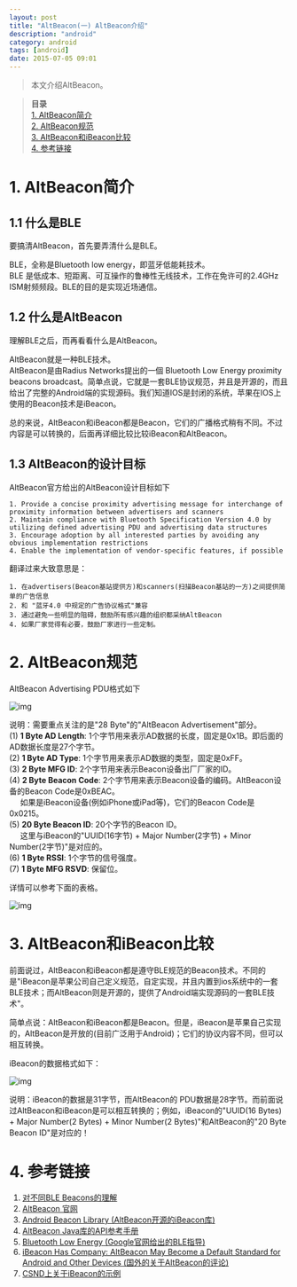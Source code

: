 ```yaml
---
layout: post
title: "AltBeacon(一) AltBeacon介绍"
description: "android"
category: android
tags: [android]
date: 2015-07-05 09:01
---
```


> 本文介绍AltBeacon。

> **目录**  
[1. AltBeacon简介](#anchor1)  
[2. AltBeacon规范](#anchor2)  
[3. AltBeacon和iBeacon比较](#anchor3)  
[4. 参考链接](#anchor4)  


<a name="anchor1"></a>
# 1. AltBeacon简介

<a name="anchor1_1"></a>
## 1.1 什么是BLE
要搞清AltBeacon，首先要弄清什么是BLE。

BLE，全称是Bluetooth low energy，即蓝牙低能耗技术。  
BLE 是低成本、短距离、可互操作的鲁棒性无线技术，工作在免许可的2.4GHz ISM射频频段。BLE的目的是实现近场通信。


<a name="anchor1_2"></a>
## 1.2 什么是AltBeacon
理解BLE之后，而再看看什么是AltBeacon。

AltBeacon就是一种BLE技术。  
AltBeacon是由Radius Networks提出的一個 Bluetooth Low Energy proximity beacons broadcast。简单点说，它就是一套BLE协议规范，并且是开源的，而且给出了完整的Android端的实现源码。我们知道IOS是封闭的系统，苹果在IOS上使用的Beacon技术是iBeacon。

总的来说，AltBeacon和iBeacon都是Beacon，它们的广播格式稍有不同。不过内容是可以转换的，后面再详细比较比较iBeacon和AltBeacon。


<a name="anchor1_3"></a>
## 1.3 AltBeacon的设计目标

AltBeacon官方给出的AltBeacon设计目标如下

    1. Provide a concise proximity advertising message for interchange of proximity information between advertisers and scanners
    2. Maintain compliance with Bluetooth Specification Version 4.0 by utilizing defined advertising PDU and advertising data structures
    3. Encourage adoption by all interested parties by avoiding any obvious implementation restrictions
    4. Enable the implementation of vendor-specific features, if possible

翻译过来大致意思是：

    1. 在advertisers(Beacon基站提供方)和scanners(扫描Beacon基站的一方)之间提供简单的广告信息  
    2. 和 "蓝牙4.0 中规定的广告协议格式"兼容  
    3. 通过避免一些明显的阻碍，鼓励所有感兴趣的组织都采纳AltBeacon  
    4. 如果厂家觉得有必要，鼓励厂家进行一些定制。



<a name="anchor2"></a>
# 2. AltBeacon规范

AltBeacon Advertising PDU格式如下

![img](/media/pic/android/library/bt/beacon/altbeacon_01.png)

说明：需要重点关注的是"28 Byte"的"AltBeacon Advertisement"部分。   
(1) **1 Byte AD Length**: 1个字节用来表示AD数据的长度，固定是0x1B。即后面的AD数据长度是27个字节。  
(2) **1 Byte AD Type**: 1个字节用来表示AD数据的类型，固定是0xFF。  
(3) **2 Byte MFG ID**: 2个字节用来表示Beacon设备出厂厂家的ID。  
(4) **2 Byte Beacon Code**: 2个字节用来表示Beacon设备的编码。AltBeacon设备的Beacon Code是0xBEAC。  
    &nbsp;&nbsp;&nbsp;&nbsp; 如果是iBeacon设备(例如iPhone或iPad等)，它们的Beacon Code是0x0215。  
(5) **20 Byte Beacon ID**: 20个字节的Beacon ID。  
    &nbsp;&nbsp;&nbsp;&nbsp; 这里与iBeacon的"UUID(16字节) + Major Number(2字节) + Minor Number(2字节)"是对应的。  
(6) **1 Byte RSSI**: 1个字节的信号强度。  
(7) **1 Byte MFG RSVD**: 保留位。

详情可以参考下面的表格。

![img](/media/pic/android/library/bt/beacon/altbeacon_02.png)



<a name="anchor3"></a>
# 3. AltBeacon和iBeacon比较

前面说过，AltBeacon和iBeacon都是遵守BLE规范的Beacon技术。不同的是"iBeacon是苹果公司自己定义规范，自定实现，并且内置到ios系统中的一套BLE技术；而AltBeacon则是开源的，提供了Android端实现源码的一套BLE技术"。

简单点说：AltBeacon和iBeacon都是Beacon。但是，iBeacon是苹果自己实现的，AltBeacon是开放的(目前广泛用于Android)；它们的协议内容不同，但可以相互转换。


iBeacon的数据格式如下：

![img](/media/pic/android/library/bt/beacon/ibeacon_01.png)

说明：iBeacon的数据是31字节，而AltBeacon的 PDU数据是28字节。而前面说过AltBeacon和iBeacon是可以相互转换的；例如，iBeacon的"UUID(16 Bytes) + Major Number(2 Bytes) + Minor Number(2 Bytes)"和AltBeacon的"20 Byte Beacon ID"是对应的！


<a name="anchor4"></a>
# 4. 参考链接

1. [对不同BLE Beacons的理解](https://developer.mbed.org/blog/entry/BLE-Beacons-URIBeacon-AltBeacons-iBeacon/)
2. [AltBeacon 官网](http://altbeacon.org/)
3. [Android Beacon Library (AltBeacon开源的iBeacon库)](https://altbeacon.github.io/android­beacon­library/)
4. [AltBeacon Java库的API参考手册](http://altbeacon.github.io/android­beacon­library/javadoc/overview­tree.html)
5. [Bluetooth Low Energy (Google官网给出的BLE指导)](http://developer.android.com/guide/topics/connectivity/bluetooth­le.html)
6. [iBeacon Has Company: AltBeacon May Become a Default Standard for Android and Other Devices (国外的关于AltBeacon的评论)](http://beekn.net/2014/07/ibeacon­company­altbeacon­may­become­default­standard­android­devices/)
7. [CSND上关于iBeacon的示例](http://blog.csdn.net/hellogv/article/details/24267685)

